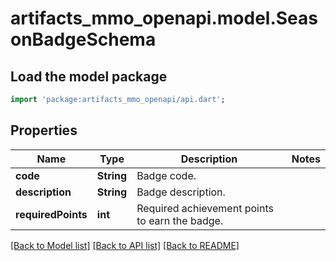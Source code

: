 # artifacts_mmo_openapi.model.SeasonBadgeSchema

## Load the model package
```dart
import 'package:artifacts_mmo_openapi/api.dart';
```

## Properties
Name | Type | Description | Notes
------------ | ------------- | ------------- | -------------
**code** | **String** | Badge code. | 
**description** | **String** | Badge description. | 
**requiredPoints** | **int** | Required achievement points to earn the badge. | 

[[Back to Model list]](../README.md#documentation-for-models) [[Back to API list]](../README.md#documentation-for-api-endpoints) [[Back to README]](../README.md)


